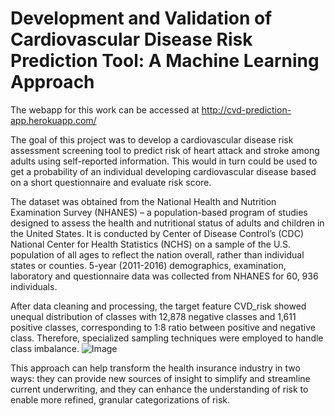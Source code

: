 # Development and Validation of Cardiovascular Disease Risk Prediction Tool: A Machine Learning Approach

The webapp for this work can be accessed at http://cvd-prediction-app.herokuapp.com/

The goal of this project was to develop a cardiovascular disease risk assessment screening tool to predict risk of heart attack and stroke among adults using self-reported information. This would in turn could be used to get a probability of an individual developing cardiovascular disease based on a short questionnaire and evaluate risk score.

The dataset was obtained from the National Health and Nutrition Examination Survey (NHANES) – a population-based program of studies designed to assess the health and nutritional status of adults and children in the United States. It is conducted by Center of Disease Control’s (CDC) National Center for Health Statistics (NCHS) on a sample of the U.S. population of all ages to reflect the nation overall, rather than individual states or counties. 5-year (2011-2016) demographics, examination, laboratory and questionnaire data was collected from NHANES for 60, 936 individuals.

After data cleaning and processing, the target feature CVD_risk showed unequal distribution of classes with 12,878 negative classes and 1,611 positive classes, corresponding to 1:8 ratio between positive and negative class. Therefore, specialized sampling techniques were employed to handle class imbalance.
![Image](Picture1.png)

This approach can help transform the health insurance industry in two ways: they can provide new sources of insight to simplify and streamline current underwriting, and they can enhance the understanding of risk to enable more refined, granular categorizations of risk.

